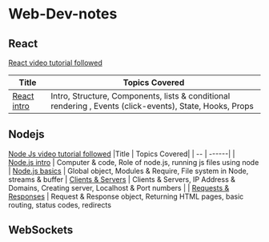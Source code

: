 # Web-Dev-notes

## React

[React video tutorial followed](https://www.youtube.com/watch?v=SqcY0GlETPk)

| Title | Topics Covered|
| -- | ----- |
| [React intro](React/react-intro.md) | Intro, Structure, Components, lists & conditional rendering , Events (click-events), State, Hooks, Props

## Nodejs

[Node Js video tutorial followed](https://www.youtube.com/watch?v=OIBIXYLJjsI&list=PL4cUxeGkcC9jsz4LDYc6kv3ymONOKxwBU&index=3)
|Title | Topics Covered|
| -- | ------|
| [Node.js intro](nodejs/00nodejs_intro.md) | Computer & code, Role of node.js, running js files using node
| [Node.js basics](nodejs/01nodejs_basics.md) | Global object, Modules & Require, File system in Node, streams & buffer
| [Clients & Servers](nodejs/02clients_servers.md) | Clients & Servers, IP Address & Domains, Creating server, Localhost & Port numbers |
| [Requests & Responses](nodejs/03requests_and_responses.md) | Request & Response object, Returning HTML pages, basic routing, status codes, redirects

## WebSockets
